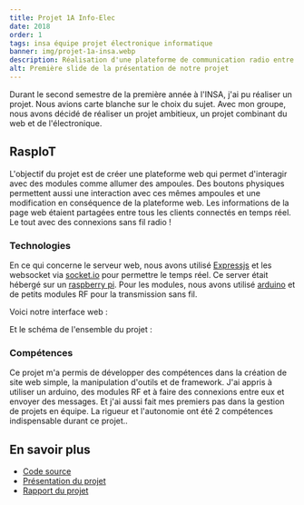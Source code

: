 ```yaml
---
title: Projet 1A Info-Elec
date: 2018
order: 1
tags: insa équipe projet électronique informatique
banner: img/projet-1a-insa.webp
description: Réalisation d'une plateforme de communication radio entre des modules et une page web
alt: Première slide de la présentation de notre projet
---
```


Durant le second semestre de la première année à l'INSA, j'ai pu réaliser un projet. Nous avions carte blanche sur le choix du sujet. Avec mon groupe, nous avons décidé de réaliser un projet ambitieux, un projet combinant du web et de l'électronique.

## RaspIoT

L'objectif du projet est de créer une plateforme web qui permet d'interagir avec des modules comme allumer des ampoules. Des boutons physiques permettent aussi une interaction avec ces mêmes ampoules et une modification en conséquence de la plateforme web. Les informations de la page web étaient partagées entre tous les clients connectés en temps réel. Le tout avec des connexions sans fil radio !

### Technologies

En ce qui concerne le serveur web, nous avons utilisé [Expressjs](http://expressjs.com/) et les websocket via [socket.io](https://socket.io/) pour permettre le temps réel. Ce server était hébergé sur un [raspberry pi](https://www.raspberrypi.org/). Pour les modules, nous avons utilisé [arduino](https://www.arduino.cc/) et de petits modules RF pour la transmission sans fil.

Voici notre interface web :

<card>
  <card-image src="img/projet-1a-insa_interface-web.webp"></card-image>
</card>

Et le schéma de l'ensemble du projet :

<card>
  <card-image src="img/projet-1a-insa_schema.webp"></card-image>
</card>

### Compétences

Ce projet m'a permis de développer des compétences dans la création de site web simple, la manipulation d'outils et de framework. J'ai appris à utiliser un arduino, des modules RF et à faire des connexions entre eux et envoyer des messages. Et j'ai aussi fait mes premiers pas dans la gestion de projets en équipe. La rigueur et l'autonomie ont été 2 compétences indispensable durant ce projet..

## En savoir plus

- [Code source](https://github.com/Barbapapazes/raspIoT)
- [Présentation du projet](/raspiot-presentation.pdf)
- [Rapport du projet](/raspiot-rapport.pdf)
